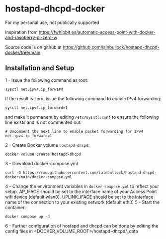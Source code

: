 # hostapd-dhcpd-docker

For my personal use, not publically supported

Inspiration from https://fwhibbit.es/automatic-access-point-with-docker-and-raspberry-pi-zero-w

Source code is on github at https://github.com/iainbullock/hostapd-dhcpd-docker/tree/main
## Installation and Setup ##

1 - Issue the following command as root:
```shell
sysctl net.ipv4.ip_forward
```
If the result is zero, issue the following command to enable IPv4 forwarding:
```shell
sysctl net.ipv4.ip_forward=1
```
and make it permanent by editing `/etc/sysctl.conf` to ensure the following line exists and is not commented out:
```
# Uncomment the next line to enable packet forwarding for IPv4
net.ipv4.ip_forward=1
```
2 - Create Docker volume `hostapd-dhcpd`:
```shell
docker volume create hostapd-dhcpd
```
3 - Download docker-compose.yml
```shell
curl -O https://raw.githubusercontent.com/iainbullock/hostapd-dhcpd-docker/main/docker-compose.yml
```
4 - Change the environment variables in `docker-compose.yml` to reflect your setup. AP_IFACE should be set to the interface name of your Access Point wifi device (default wlan0). UPLINK_IFACE should be set to the interface name of the connection to your existing network (default eth0)
5 - Start the container:
```shell
docker compose up -d
```
6 - Further configuration of hostapd and dhcpd can be done by editing the config files in <DOCKER_VOLUME_ROOT>/hostapd-dhcpd/_data
<br /><br />
